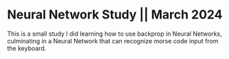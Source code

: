 # Neural Network Study || March 2024
This is a small study I did learning how to use backprop in Neural Networks, culminating in a Neural Network that can recognize morse code input from the keyboard.
